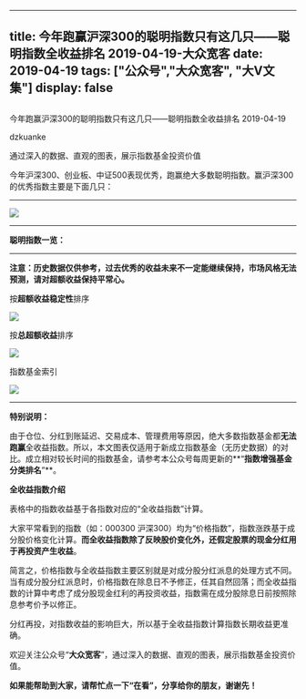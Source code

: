 
---
title:   今年跑赢沪深300的聪明指数只有这几只——聪明指数全收益排名 2019-04-19-大众宽客
date: 2019-04-19
tags: ["公众号","大众宽客", "大V文集"]
display: false
---


## 



今年跑赢沪深300的聪明指数只有这几只——聪明指数全收益排名 2019-04-19




dzkuanke




通过深入的数据、直观的图表，展示指数基金投资价值




今年沪深300、创业板、中证500表现优秀，跑赢绝大多数聪明指数。赢沪深300的优秀指数主要是下面几只：

****

<img class="rich_pages" data-copyright="0" data-ratio="0.6484210526315789" data-s="300,640" src="https://mmbiz.qpic.cn/mmbiz_png/PKw3FQPmhIgusbTvqtE3iavUNwKuWeufUr8T13XF6ibT4cyOwZiatImAFZNeFgQWf6gOp1uh3gzAtu3fajO4jblrQ/640?wx_fmt=png" data-type="png" data-w="950" style="letter-spacing: 0.5440000295639038px;"/>

****



**聪明指数一览：**

****

**注意：历史数据仅供参考，过去优秀的收益未来不一定能继续保持，市场风格无法预测，请对超额收益保持平常心。**



按**超额收益稳定性**排序

<img class="rich_pages" data-copyright="0" data-ratio="1.5" data-s="300,640" src="https://mmbiz.qpic.cn/mmbiz_png/PKw3FQPmhIgusbTvqtE3iavUNwKuWeufU6SlWJxNo29xIbH30ktjamERtvrW2LkdMAAAXD8YOgzHglzReBBw8uQ/640?wx_fmt=png" data-type="png" data-w="968" style=""/>



按**总超额收益**排序

<img class="rich_pages" data-copyright="0" data-ratio="1.4979338842975207" data-s="300,640" src="https://mmbiz.qpic.cn/mmbiz_png/PKw3FQPmhIgusbTvqtE3iavUNwKuWeufU7uE3zeM3iafJkzU7s2qzkq4gicCJvHLTwH5aPZdIfJnDCykpyAbJQeLA/640?wx_fmt=png" data-type="png" data-w="968" style=""/>



指数基金索引

<img class="" data-copyright="0" data-ratio="2.4731543624161074" data-s="300,640" src="https://mmbiz.qpic.cn/mmbiz_png/PKw3FQPmhIiadJJADZtmXGcyvUb2OrveYnpnKxfs0vvxWadJBz3KBicLWYepwS7sHhQ5cic0MqxDMzeKuwvLwvrQA/640?wx_fmt=png" data-type="png" data-w="596" style=""/>

****

**特别说明：**

由于仓位、分红到账延迟、交易成本、管理费用等原因，绝大多数指数基金都**无法跑赢**全收益指数。所以，本文图表仅适用于新成立指数基金（无历史数据）的对比。成立相对较长时间的指数基金，请参考本公众号每周更新的**“****指数增强基金分类排名****”**。



**全收益指数介绍**



表格中的指数收益基于各指数对应的“全收益指数”计算。



大家平常看到的指数（如：000300 沪深300）均为“价格指数”，指数涨跌基于成分股价格变化计算。**而全收益指数除了反映股价变化外，还假定股票的现金分红用于再投资产生收益**。



简言之，价格指数与全收益指数主要区别就是对成分股分红派息的处理方式不同。当有成分股分红派息时，价格指数在除息日不予修正，任其自然回落；而全收益指数的计算中考虑了成分股现金红利的再投资收益，指数需在成分股除息日前按照除息参考价予以修正。



分红再投，对指数收益的影响巨大，所以基于全收益指数计算指数长期收益更准确。





欢迎关注公众号“**大众宽客**”，通过深入的数据、直观的图表，展示指数基金投资价值。



**如果能帮助到大家，请帮忙点一下<strong style="max-width: 100%;box-sizing: border-box !important;word-wrap: break-word !important;">“在看”**，分享给你的朋友，谢谢先！</strong>








